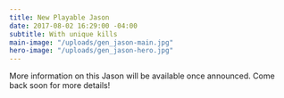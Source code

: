 ```yaml
---
title: New Playable Jason
date: 2017-08-02 16:29:00 -04:00
subtitle: With unique kills
main-image: "/uploads/gen_jason-main.jpg"
hero-image: "/uploads/gen_jason-hero.jpg"
---
```


More information on this Jason will be available once announced. Come back soon for more details!